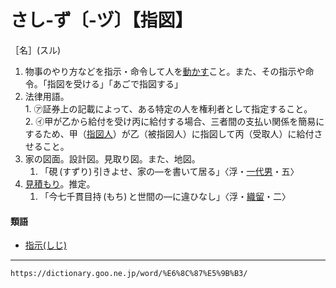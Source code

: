# さし‐ず〔‐ヅ〕【指図】

［名］(スル)
1.  物事のやり方などを指示・命令して人を[動かす](うごかす（動かす）)こと。また、その指示や命令。「指図を受ける」「あごで指図する」
2.   法律用語。    
    1.  ㋐証券上の記載によって、ある特定の人を権利者として指定すること。        
    2.  ㋑甲が乙から給付を受け丙に給付する場合、三者間の支払い関係を簡易にするため、甲（[指図人](https://dictionary.goo.ne.jp/word/%E6%8C%87%E5%9B%B3%E4%BA%BA/#jn-87778)）が乙（被指図人）に指図して丙（受取人）に給付させること。
3. 家の図面。設計図。見取り図。また、地図。    
    1.  「硯 (すずり) 引きよせ、家の―を書いて居る」〈浮・[一代男](https://dictionary.goo.ne.jp/word/%E5%A5%BD%E8%89%B2%E4%B8%80%E4%BB%A3%E7%94%B7/#jn-73468)・五〉
4. [見積もり](みつもる（見積もる）)。推定。    
    1.  「今七千貫目持 (もち) と世間の―に違ひなし」〈浮・[織留](https://dictionary.goo.ne.jp/word/%E8%A5%BF%E9%B6%B4%E7%B9%94%E7%95%99/#jn-84647)・二〉
        

#### 類語

-   [指示(しじ)](https://dictionary.goo.ne.jp/word/%E6%8C%87%E7%A4%BA/#jn-96094)

---
`https://dictionary.goo.ne.jp/word/%E6%8C%87%E5%9B%B3/`